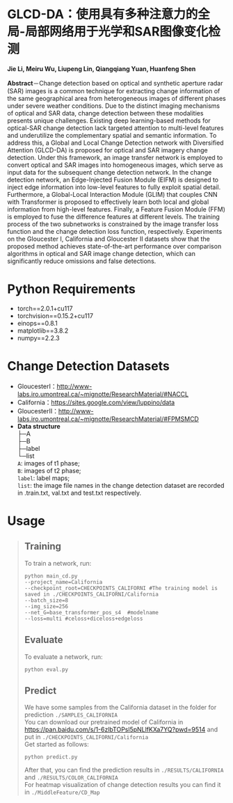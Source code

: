 # GLCD-DA：使用具有多种注意力的全局-局部网络用于光学和SAR图像变化检测
**Jie Li, Meiru Wu, Liupeng Lin, Qiangqiang Yuan, Huanfeng Shen**

**Abstract**－Change detection based on optical and synthetic aperture radar (SAR) images is a common technique for extracting change information of the same geographical area from heterogeneous images of different phases under severe weather conditions. Due to the distinct imaging mechanisms of optical and SAR data, change detection between these modalities presents unique challenges. Existing deep learning-based methods for optical-SAR change detection lack targeted attention to multi-level features and underutilize the complementary spatial and semantic information. To address this, a Global and Local Change Detection network with Diversified Attention (GLCD-DA) is proposed for optical and SAR imagery change detection. Under this framework, an image transfer network is employed to convert optical and SAR images into homogeneous images, which serve as input data for the subsequent change detection network. In the change detection network, an Edge-Injected Fusion Module (EIFM) is designed to inject edge information into low-level features to fully exploit spatial detail. Furthermore, a Global-Local Interaction Module (GLIM) that couples CNN with Transformer is proposed to effectively learn both local and global information from high-level features. Finally, a Feature Fusion Module (FFM) is employed to fuse the difference features at different levels. The training process of the two subnetworks is constrained by the image transfer loss function and the change detection loss function, respectively. Experiments on the Gloucester Ⅰ, California and Gloucester Ⅱ datasets show that the proposed method achieves state-of-the-art performance over comparison algorithms in optical and SAR image change detection, which can significantly reduce omissions and false detections.

# Python Requirements
* torch==2.0.1+cu117
* torchvision==0.15.2+cu117
* einops==0.8.1
* matplotlib==3.8.2
* numpy==2.2.3
# Change Detection Datasets
* GloucesterⅠ：http://www-labs.iro.umontreal.ca/~mignotte/ResearchMaterial/#NACCL
* California：https://sites.google.com/view/luppino/data
* GloucesterⅡ：http://www-labs.iro.umontreal.ca/~mignotte/ResearchMaterial/#FPMSMCD
* **Data structure**<br>
├─A <br>
├─B <br>
├─label<br>
└─list<br>
`A`: images of t1 phase;<br>
`B`: images of t2 phase;<br>
`label`: label maps;<br>
`list`: the image file names in the change detection dataset are recorded in .train.txt, val.txt and test.txt respectively.<br>
# Usage
> ## Training
> To train a network, run:
> ```
> python main_cd.py
> --project_name=California
> --checkpoint_root=CHECKPOINTS_CALIFORNI #The training model is saved in ./CHECKPOINTS_CALIFORNI/California
> --batch_size=8
> --img_size=256
> --net_G=base_transformer_pos_s4  #modelname
> --loss=multi #celoss+diceloss+edgeloss
> ```
> ## Evaluate
> To evaluate a network, run:<br>
> ```
> python eval.py
> ```
> ## Predict
> We have some samples from the California dataset in the folder for prediction `./SAMPLES_CALIFORNIA` <br>
> You can download our pretrained model of California in https://pan.baidu.com/s/1-6zlbTOPsl5pNLlfKXa7YQ?pwd=9514 and put in `./CHECKPOINTS_CALIFORNI/California` <br>
> Get started as follows:<br>
> ```
> python predict.py
> ```
> After that, you can find the prediction results in `./RESULTS/CALIFORNIA` and  `./RESULTS/COLOR_CALIFORNIA`<br>
> For heatmap visualization of change detection results you can find it in  `./MiddleFeature/CD_Map`


